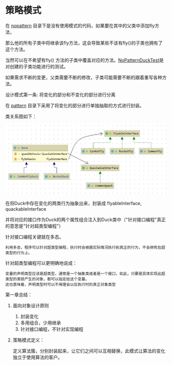 # 策略模式

在 [nopattern](./src/main/java/org/potter/strategy/nopattern) 目录下是没有使用模式的代码，如果要在其中的父类中添加fly方法，

那么他的所有子类中将继承该fly方法，这会导致某些不该有fly()的子类也拥有了这个方法。

当然可以在不希望有fly() 方法的子类中覆盖对应的方法。[NoPatternDuckTest](./src/test/java/org/potter/stategy/nopattern/NoPatternDuckTest.java)是对创建的子类功能进行的测试。

如果需求不断的变更，父类需要不断的修改，子类可能需要不断的跟着重写各种方法。

设计模式第一条: 将变化的部分和不变化的部分进行分离

在 [pattern](./src/main/java/org/potter/strategy/pattern) 目录下采用了将变化的部分进行单独抽取的方式进行封装。

类关系图如下：

![类关系图](./img/strategy.png)

在将Duck中存在变化的两类行为抽象出来，封装成 flyableInterface, quackableInterface

并将对应的接口作为Duck的两个属性组合注入到Duck类中（"针对接口编程"真正的意思是"针对超类型编程"）

针对接口编程关键就在多态。

    利用多态，程序可以针对超类型编程，执行时会根据实际情况执行到真正的行为，不会绑死在超类型的行为上。

针对超类型编程可以更明确地说成：
    
    变量的声明类型应该是超类型，通常是一个抽象类或者是一个接口，如此，只要是具体实现此超类型的类锁产生的对象，都可以指定给这个变量。
    这也意味着，声明类型时可以不用理会以后执行时的真正对象类型
    
第一章总结：

1. 面向对象设计原则
   1. 封装变化
   2. 多用组合，少用继承
   3. 针对接口编程，不针对实现编程
    
2. 策略模式定义：

    定义算法簇，分别封装起来，让它们之间可以互相替换，此模式让算法的变化独立于使用算法的客户。